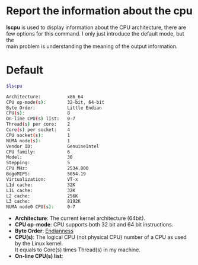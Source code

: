 # Report the information about the cpu

**lscpu** is used to display information about the CPU architecture, there are  
few options for this command. I only just introduce the default mode, but the  
main problem is understanding the meaning of the output information.

# Default

```bash
$lscpu

Architecture:          x86_64
CPU op-mode(s):        32-bit, 64-bit
Byte Order:            Little Endian
CPU(s):                8
On-line CPU(s) list:   0-7
Thread(s) per core:    2
Core(s) per socket:    4
CPU socket(s):         1
NUMA node(s):          1
Vendor ID:             GenuineIntel
CPU family:            6
Model:                 30
Stepping:              5
CPU MHz:               2534.000
BogoMIPS:              5054.19
Virtualization:        VT-x
L1d cache:             32K
L1i cache:             32K
L2 cache:              256K
L3 cache:              8192K
NUMA node0 CPU(s):     0-7
```

- **Architecture**: The current kernel architecture (64bit).
- **CPU op-mode**: CPU supports both 32 bit and 64 bit instructions. 
- **Byte Order**: [Endianness](https://en.wikipedia.org/wiki/Endianness)
- **CPU(s)**: The logical CPU (not physical CPU) number of a CPU as used by the Linux kernel.   
  It equals to Core(s) times Thread(s) in my machine.
- **On-line CPU(s) list**: 

